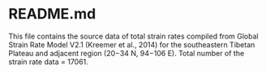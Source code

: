 # README.md
This file contains the source data of total strain rates compiled from Global Strain Rate Model V2.1 (Kreemer et al., 2014) for the southeastern Tibetan Plateau and adjacent region (20−34 N, 94−106 E). Total number of the strain rate data = 17061.

